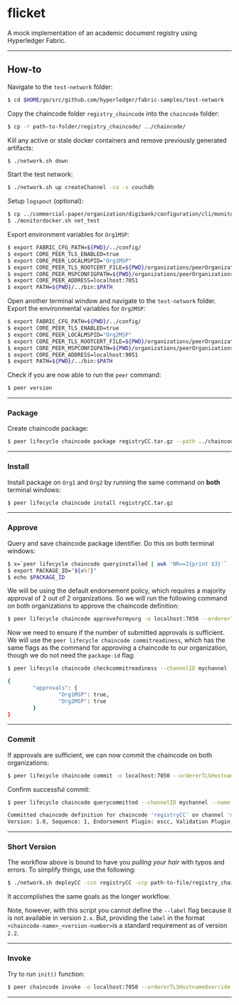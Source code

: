 # flicket
A mock implementation of an academic document registry using Hyperledger Fabric.

***

## How-to

Navigate to the `test-network` folder:

```bash
$ cd $HOME/go/src/github.com/hyperledger/fabric-samples/test-network
```

Copy the chaincode folder `registry_chaincode` into the `chaincode` folder:

```bash
$ cp -r path-to-folder/registry_chaincode/ ../chaincode/
```

Kill any active or stale docker containers and remove previously generated artifacts:

```bash
$ ./network.sh down
```

Start the test network:

```bash
$ ./network.sh up createChannel -ca -s couchdb
```

Setup `logspout` (optional):

```bash
$ cp ../commercial-paper/organization/digibank/configuration/cli/monitordocker.sh .
$ ./monitordocker.sh net_test
```

Export environment variables for `Org1MSP`:

```bash
$ export FABRIC_CFG_PATH=${PWD}/../config/
$ export CORE_PEER_TLS_ENABLED=true
$ export CORE_PEER_LOCALMSPID="Org1MSP"
$ export CORE_PEER_TLS_ROOTCERT_FILE=${PWD}/organizations/peerOrganizations/org1.example.com/peers/peer0.org1.example.com/tls/ca.crt
$ export CORE_PEER_MSPCONFIGPATH=${PWD}/organizations/peerOrganizations/org1.example.com/users/Admin@org1.example.com/msp
$ export CORE_PEER_ADDRESS=localhost:7051
$ export PATH=${PWD}/../bin:$PATH
```

Open another terminal window and navigate to the `test-network` folder. Export the environmental variables for `Org2MSP`:

```bash
$ export FABRIC_CFG_PATH=${PWD}/../config/
$ export CORE_PEER_TLS_ENABLED=true
$ export CORE_PEER_LOCALMSPID="Org2MSP"
$ export CORE_PEER_TLS_ROOTCERT_FILE=${PWD}/organizations/peerOrganizations/org2.example.com/peers/peer0.org2.example.com/tls/ca.crt
$ export CORE_PEER_MSPCONFIGPATH=${PWD}/organizations/peerOrganizations/org2.example.com/users/Admin@org2.example.com/msp
$ export CORE_PEER_ADDRESS=localhost:9051
$ export PATH=${PWD}/../bin:$PATH
```

Check if you are now able to run the `peer` command:

```bash
$ peer version
```
***

### Package

Create chaincode package:

```bash
$ peer lifecycle chaincode package registryCC.tar.gz --path ../chaincode/registry_chaincode --lang node --label documentregistrycc_1.0
```

***

### Install

Install package on `Org1` and `Org2` by running the same command on **both** terminal windows:

```bash
$ peer lifecycle chaincode install registryCC.tar.gz
```
***

### Approve

Query and save chaincode package identifier. Do this on both terminal windows:

```bash
$ x=`peer lifecycle chaincode queryinstalled | awk 'NR==2{print $3}'`
$ export PACKAGE_ID="${x%?}"
$ echo $PACKAGE_ID

```

We will be using the default endorsement policy, which requires a majority approval of 2 out of 2 organizations. So we will run the following command on both organizations to approve the chaincode definition:

```bash
$ peer lifecycle chaincode approveformyorg -o localhost:7050 --ordererTLSHostnameOverride orderer.example.com --channelID mychannel --name registryCC --version 1.0 --package-id $PACKAGE_ID --sequence 1 --tls --cafile ${PWD}/organizations/ordererOrganizations/example.com/orderers/orderer.example.com/msp/tlscacerts/tlsca.example.com-cert.pem
```

Now we need to ensure if the number of submitted approvals is sufficient. We will use the `peer lifecycle chaincode commitreadiness`, which has the same flags as the command for approving a chaincode to our organization, though we do not need the `package-id` flag:

```bash
$ peer lifecycle chaincode checkcommitreadiness --channelID mychannel --name registryCC --version 1.0 --sequence 1 --tls --cafile ${PWD}/organizations/ordererOrganizations/example.com/orderers/orderer.example.com/msp/tlscacerts/tlsca.example.com-cert.pem --output json
```

```bash
{
        "approvals": {
                "Org1MSP": true,
                "Org2MSP": true
        }
}
```

***

### Commit

If approvals are sufficient, we can now commit the chaincode on both organizations:

```bash
$ peer lifecycle chaincode commit -o localhost:7050 --ordererTLSHostnameOverride orderer.example.com --channelID mychannel --name registryCC --version 1.0 --sequence 1 --tls --cafile ${PWD}/organizations/ordererOrganizations/example.com/orderers/orderer.example.com/msp/tlscacerts/tlsca.example.com-cert.pem --peerAddresses localhost:7051 --tlsRootCertFiles ${PWD}/organizations/peerOrganizations/org1.example.com/peers/peer0.org1.example.com/tls/ca.crt --peerAddresses localhost:9051 --tlsRootCertFiles ${PWD}/organizations/peerOrganizations/org2.example.com/peers/peer0.org2.example.com/tls/ca.crt
```

Confirm successful commit:

```bash
$ peer lifecycle chaincode querycommitted --channelID mychannel --name registryCC --cafile ${PWD}/organizations/ordererOrganizations/example.com/orderers/orderer.example.com/msp/tlscacerts/tlsca.example.com-cert.pem
```

```bash
Committed chaincode definition for chaincode 'registryCC' on channel 'mychannel':
Version: 1.0, Sequence: 1, Endorsement Plugin: escc, Validation Plugin: vscc, Approvals: [Org1MSP: true, Org2MSP: true]
```

***

### Short Version

The workflow above is bound to have you *pulling your hair* with typos and errors. To simplify things, use the following:

```bash
$ ./network.sh deployCC -ccn registryCC -ccp path-to-file/registry_chaincode -ccl javascript -ccv 1.0 -cci initRegistry
```

It accomplishes the same goals as the longer workflow.

Note, however, with this script you cannot define the `--label` flag because it is not available in version `2.x`. But, providing the `label` in the format `<chaincode-name>_<version-number>`is a standard requirement as of version `2.2`.

***

### Invoke

Try to run `init()` function:

```bash
$ peer chaincode invoke -o localhost:7050 --ordererTLSHostnameOverride orderer.example.com --tls --cafile ${PWD}/organizations/ordererOrganizations/example.com/orderers/orderer.example.com/msp/tlscacerts/tlsca.example.com-cert.pem -C mychannel -n registryCC --peerAddresses localhost:7051 --tlsRootCertFiles ${PWD}/organizations/peerOrganizations/org1.example.com/peers/peer0.org1.example.com/tls/ca.crt --peerAddresses localhost:9051 --tlsRootCertFiles ${PWD}/organizations/peerOrganizations/org2.example.com/peers/peer0.org2.example.com/tls/ca.crt -c '{"function":"put","Args":["doc","certificate"]}'
```

***